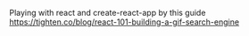 Playing with react and create-react-app by this guide 
https://tighten.co/blog/react-101-building-a-gif-search-engine